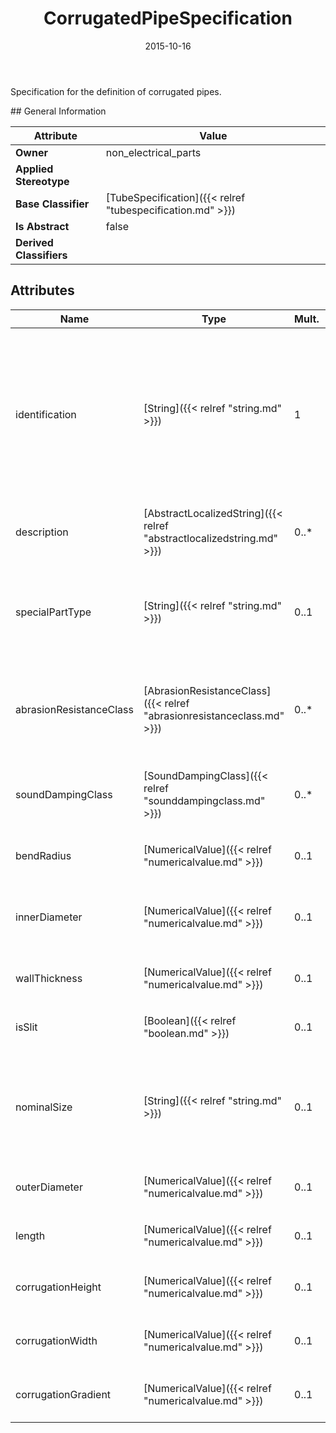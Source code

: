 ﻿---
title: CorrugatedPipeSpecification
toc: false
type: specs
date: "2015-10-16"
draft: false
specification: VEC
version: 1.1.2
documentType: "Recommendation"
elementType: Class
classes:
  - CorrugatedPipeSpecification
menu_name: vec-1.1.2
---
<p> Specification for the definition of corrugated pipes.      </p>
## General Information

| Attribute               | Value |
|-------------------------|-------|
| **Owner**               | non_electrical_parts |
| **Applied Stereotype**  |   |
| **Base Classifier**     | [TubeSpecification]({{< relref "tubespecification.md" >}})<br/>  |
| **Is Abstract**         | false |
| **Derived Classifiers** |   |

## Attributes
|  Name  |  Type  |  Mult.  |  Description  |  Owning Classifier  |
|--------|--------|---------|---------------|--------------|
|identification | [String]({{< relref "string.md" >}}) | 1 | <p> Specifies a unique identification of the specification. The identification is guaranteed to be unique within the document containing the specification. Over all VEC-documents a Specification-instance can be trusted to be identical if the DocumentVersion-instance is the same (see DocumentVersion) and the identification of the Specification is the same.      </p> | [Specification]({{< relref "specification.md" >}}) |
|description | [AbstractLocalizedString]({{< relref "abstractlocalizedstring.md" >}}) | 0..* | <p> Specifies additional, human readable information about the specification.      </p> | [Specification]({{< relref "specification.md" >}}) |
|specialPartType | [String]({{< relref "string.md" >}}) | 0..1 | <p>The specialPartType allows the specification of subclassifications for a PartOrUsageRelatedSpecification (e.g. different types of connector housings).  </p> | [PartOrUsageRelatedSpecification]({{< relref "partorusagerelatedspecification.md" >}}) |
|abrasionResistanceClass | [AbrasionResistanceClass]({{< relref "abrasionresistanceclass.md" >}}) | 0..* | <p> Specifies the abrasion resistance class of the wire protection. According to the VDA this is a value between A &amp; G.     </p>      <p> KBLFRM-311     </p> | [WireProtectionSpecification]({{< relref "wireprotectionspecification.md" >}}) |
|soundDampingClass | [SoundDampingClass]({{< relref "sounddampingclass.md" >}}) | 0..* | <p>Specifies the class of sound damping. According to the VDA this is a value between A &amp; E. KBLFRM-311  </p> | [WireProtectionSpecification]({{< relref "wireprotectionspecification.md" >}}) |
|bendRadius | [NumericalValue]({{< relref "numericalvalue.md" >}}) | 0..1 | <p> Specifies the bend radius of the tube.      </p> | [TubeSpecification]({{< relref "tubespecification.md" >}}) |
|innerDiameter | [NumericalValue]({{< relref "numericalvalue.md" >}}) | 0..1 | <p>Defines the inner diameter of a tube. In the case of a shrinkable tube, it is the diameter of the tube in the unshrinked state.  </p> | [TubeSpecification]({{< relref "tubespecification.md" >}}) |
|wallThickness | [NumericalValue]({{< relref "numericalvalue.md" >}}) | 0..1 | <p> Specifies the thickness of the wall of the tube.      </p> | [TubeSpecification]({{< relref "tubespecification.md" >}}) |
|isSlit | [Boolean]({{< relref "boolean.md" >}}) | 0..1 | <p>Specifies whether the tube is slit or not.  </p> | [TubeSpecification]({{< relref "tubespecification.md" >}}) |
|nominalSize | [String]({{< relref "string.md" >}}) | 0..1 | <p> Defines the nominal size of a tube. The nominal size is a name for the size of the tube that is somehow related to the inner diameter of the tube. However it is not the inner diameter (e.g. &quot;10.5&quot;).      </p> | [TubeSpecification]({{< relref "tubespecification.md" >}}) |
|outerDiameter | [NumericalValue]({{< relref "numericalvalue.md" >}}) | 0..1 | <p>Specifies the outer diameter of the tube.  </p> | [TubeSpecification]({{< relref "tubespecification.md" >}}) |
|length | [NumericalValue]({{< relref "numericalvalue.md" >}}) | 0..1 | <p> Specifies the length of the tube if it is a predefined value.      </p> | [TubeSpecification]({{< relref "tubespecification.md" >}}) |
|corrugationHeight | [NumericalValue]({{< relref "numericalvalue.md" >}}) | 0..1 | <p> Specifies the height of a corrugation of the pipe.      </p> | [CorrugatedPipeSpecification]({{< relref "corrugatedpipespecification.md" >}}) |
|corrugationWidth | [NumericalValue]({{< relref "numericalvalue.md" >}}) | 0..1 | <p>Specifies the width of a corrugation of the pipe. </p> | [CorrugatedPipeSpecification]({{< relref "corrugatedpipespecification.md" >}}) |
|corrugationGradient | [NumericalValue]({{< relref "numericalvalue.md" >}}) | 0..1 | <p> Specifies the gradient of a corrugation of the pipe.      </p> | [CorrugatedPipeSpecification]({{< relref "corrugatedpipespecification.md" >}}) |

